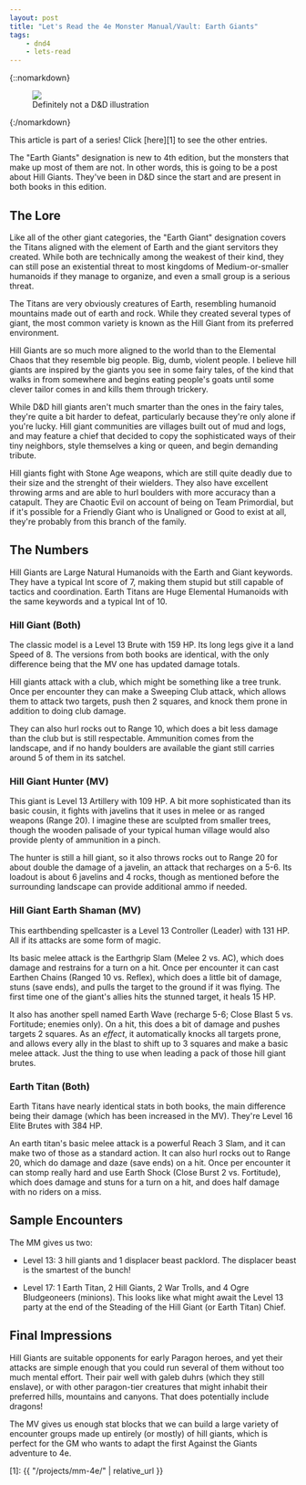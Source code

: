 ```yaml
---
layout: post
title: "Let's Read the 4e Monster Manual/Vault: Earth Giants"
tags:
    - dnd4
    - lets-read
---
```


{::nomarkdown}
<figure class="center">
  <img src="{{ "/assets/wir-mm-4e-earth-giants.png" | absolute_url }}"/>
  <figcaption>
    Definitely not a D&D illustration
  </figcaption>
</figure>
{:/nomarkdown}

This article is part of a series! Click [here][1] to see the other entries.

The "Earth Giants" designation is new to 4th edition, but the monsters that make
up most of them are not. In other words, this is going to be a post about Hill
Giants. They've been in D&D since the start and are present in both books in
this edition.

## The Lore

Like all of the other giant categories, the "Earth Giant" designation covers the
Titans aligned with the element of Earth and the giant servitors they
created. While both are technically among the weakest of their kind, they can
still pose an existential threat to most kingdoms of Medium-or-smaller humanoids
if they manage to organize, and even a small group is a serious threat.

The Titans are very obviously creatures of Earth, resembling humanoid
mountains made out of earth and rock. While they created several types of giant,
the most common variety is known as the Hill Giant from its preferred
environment.

Hill Giants are so much more aligned to the world than to the Elemental Chaos
that they resemble big people. Big, dumb, violent people. I believe hill giants
are inspired by the giants you see in some fairy tales, of the kind that walks
in from somewhere and begins eating people's goats until some clever tailor
comes in and kills them through trickery.

While D&D hill giants aren't much smarter than the ones in the fairy tales,
they're quite a bit harder to defeat, particularly because they're only alone if
you're lucky. Hill giant communities are villages built out of mud and logs, and
may feature a chief that decided to copy the sophisticated ways of their tiny
neighbors, style themselves a king or queen, and begin demanding tribute.

Hill giants fight with Stone Age weapons, which are still quite deadly due to
their size and the strenght of their wielders. They also have excellent throwing
arms and are able to hurl boulders with more accuracy than a catapult. They are
Chaotic Evil on account of being on Team Primordial, but if it's possible for a
Friendly Giant who is Unaligned or Good to exist at all, they're probably from
this branch of the family.

## The Numbers

Hill Giants are Large Natural Humanoids with the Earth and Giant keywords. They
have a typical Int score of 7, making them stupid but still capable of tactics
and coordination. Earth Titans are Huge Elemental Humanoids with the same
keywords and a typical Int of 10.

### Hill Giant (Both)

The classic model is a Level 13 Brute with 159 HP. Its long legs give it a land
Speed of 8. The versions from both books are identical, with the only difference
being that the MV one has updated damage totals.

Hill giants attack with a club, which might be something like a tree trunk. Once
per encounter they can make a Sweeping Club attack, which allows them to attack
two targets, push then 2 squares, and knock them prone in addition to doing club
damage.

They can also hurl rocks out to Range 10, which does a bit less damage than the
club but is still respectable. Ammunition comes from the landscape, and if no
handy boulders are available the giant still carries around 5 of them in its
satchel.

### Hill Giant Hunter (MV)

This giant is Level 13 Artillery with 109 HP. A bit more sophisticated than its
basic cousin, it fights with javelins that it uses in melee or as ranged weapons
(Range 20). I imagine these are sculpted from smaller trees, though the wooden
palisade of your typical human village would also provide plenty of ammunition
in a pinch.

The hunter is still a hill giant, so it also throws rocks out to Range 20 for
about double the damage of a javelin, an attack that recharges on a 5-6. Its
loadout is about 6 javelins and 4 rocks, though as mentioned before the
surrounding landscape can provide additional ammo if needed.

### Hill Giant Earth Shaman (MV)

This earthbending spellcaster is a Level 13 Controller (Leader) with 131
HP. All if its attacks are some form of magic.

Its basic melee attack is the Earthgrip Slam (Melee 2 vs. AC), which does damage
and restrains for a turn on a hit. Once per encounter it can cast Earthen Chains
(Ranged 10 vs. Reflex), which does a little bit of damage, stuns (save ends),
and pulls the target to the ground if it was flying. The first time one of the
giant's allies hits the stunned target, it heals 15 HP.

It also has another spell named Earth Wave (recharge 5-6; Close Blast 5
vs. Fortitude; enemies only). On a hit, this does a bit of damage and pushes
targets 2 squares. As an _effect_, it automatically knocks all targets prone,
and allows every ally in the blast to shift up to 3 squares and make a basic
melee attack. Just the thing to use when leading a pack of those hill giant
brutes.

### Earth Titan (Both)

Earth Titans have nearly identical stats in both books, the main difference
being their damage (which has been increased in the MV). They're Level 16 Elite
Brutes with 384 HP.

An earth titan's basic melee attack is a powerful Reach 3 Slam, and it can make
two of those as a standard action. It can also hurl rocks out to Range 20, which
do damage and daze (save ends) on a hit. Once per encounter it can stomp really
hard and use Earth Shock (Close Burst 2 vs. Fortitude), which does damage and
stuns for a turn on a hit, and does half damage with no riders on a miss.

## Sample Encounters

The MM gives us two:

- Level 13: 3 hill giants and 1 displacer beast packlord. The displacer beast is
  the smartest of the bunch!

- Level 17: 1 Earth Titan, 2 Hill Giants, 2 War Trolls, and 4 Ogre Bludgeoneers
  (minions). This looks like what might await the Level 13 party at the end of
  the Steading of the Hill Giant (or Earth Titan) Chief.

## Final Impressions

Hill Giants are suitable opponents for early Paragon heroes, and yet their
attacks are simple enough that you could run several of them without too much
mental effort. Their pair well with galeb duhrs (which they still enslave), or
with other paragon-tier creatures that might inhabit their preferred hills,
mountains and canyons. That does potentially include dragons!

The MV gives us enough stat blocks that we can build a large variety of
encounter groups made up entirely (or mostly) of hill giants, which is perfect
for the GM who wants to adapt the first Against the Giants adventure to 4e.

[1]: {{ "/projects/mm-4e/" | relative_url }}
